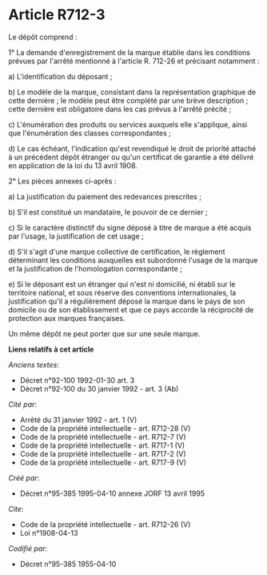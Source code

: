 # Article R712-3

Le dépôt comprend :

1° La demande d'enregistrement de la marque établie dans les conditions prévues par l'arrêté mentionné à l'article R. 712-26
et précisant notamment :

a) L'identification du déposant ;

b) Le modèle de la marque, consistant dans la représentation graphique de cette dernière ; le modèle peut être complété par
une brève description ; cette dernière est obligatoire dans les cas prévus à l'arrêté précité ;

c) L'énumération des produits ou services auxquels elle s'applique, ainsi que l'énumération des classes correspondantes ;

d) Le cas échéant, l'indication qu'est revendiqué le droit de priorité attaché à un précédent dépôt étranger ou qu'un
certificat de garantie a été délivré en application de la loi du 13 avril 1908.

2° Les pièces annexes ci-après :

a) La justification du paiement des redevances prescrites ;

b) S'il est constitué un mandataire, le pouvoir de ce dernier ;

c) Si le caractère distinctif du signe déposé à titre de marque a été acquis par l'usage, la justification de cet usage ;

d) S'il s'agit d'une marque collective de certification, le règlement déterminant les conditions auxquelles est subordonné
l'usage de la marque et la justification de l'homologation correspondante ;

e) Si le déposant est un étranger qui n'est ni domicilié, ni établi sur le territoire national, et sous réserve des
conventions internationales, la justification qu'il a régulièrement déposé la marque dans le pays de son domicile ou de son
établissement et que ce pays accorde la réciprocité de protection aux marques françaises.

Un même dépôt ne peut porter que sur une seule marque.

**Liens relatifs à cet article**

_Anciens textes_:

  - Décret n°92-100 1992-01-30 art. 3
  - Décret n°92-100 du 30 janvier 1992 - art. 3 (Ab)

_Cité par_:

  - Arrêté du 31 janvier 1992 - art. 1 (V)
  - Code de la propriété intellectuelle - art. R712-28 (V)
  - Code de la propriété intellectuelle - art. R712-7 (V)
  - Code de la propriété intellectuelle - art. R717-1 (V)
  - Code de la propriété intellectuelle - art. R717-2 (V)
  - Code de la propriété intellectuelle - art. R717-9 (V)

_Créé par_:

  - Décret n°95-385 1995-04-10 annexe JORF 13 avril 1995

_Cite_:

  - Code de la propriété intellectuelle - art. R712-26 (V)
  - Loi n°1908-04-13

_Codifié par_:

  - Décret n°95-385 1955-04-10
